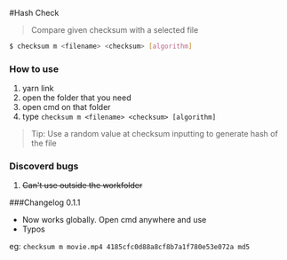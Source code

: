#Hash Check
>Compare given checksum with a selected file

```sh
$ checksum m <filename> <checksum> [algorithm]
```
### How to use
1. yarn link
2. open the folder that you need
3. open cmd on that folder
4. type `checksum m <filename> <checksum> [algorithm]`

>Tip: Use a random value at checksum inputting to generate hash of the file

### Discoverd bugs
1. ~~Can't use outside the workfolder~~

###Changelog
0.1.1
* Now works globally. Open cmd anywhere and use
* Typos


eg: `checksum m movie.mp4 4185cfc0d88a8cf8b7a1f780e53e072a md5`